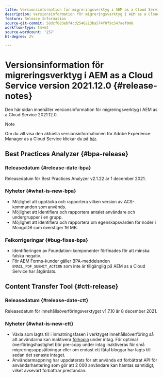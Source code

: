 ```yaml
---
title: Versionsinformation för migreringsverktyg i AEM as a Cloud Service version 2021.12.0
description: Versionsinformation för migreringsverktyg i AEM as a Cloud Service version 2021.12.0
feature: Release Information
source-git-commit: 58dcf083ebf4cd2546213ba574f0f9c547aef008
workflow-type: tm+mt
source-wordcount: '257'
ht-degree: 2%

---
```



# Versionsinformation för migreringsverktyg i AEM as a Cloud Service version 2021.12.0 {#release-notes}

Den här sidan innehåller versionsinformation för migreringsverktyg i AEM as a Cloud Service 2021.12.0.

>[!NOTE]
>Om du vill visa den aktuella versionsinformationen för Adobe Experience Manager as a Cloud Service klickar du på [här](https://experienceleague.adobe.com/docs/experience-manager-cloud-service/release-notes/release-notes/release-notes-current.html).

## Best Practices Analyzer {#bpa-release}

### Releasedatum {#release-date-bpa}

Releasedatum för Best Practices Analyzer v2.1.22 är 1 december 2021.

### Nyheter {#what-is-new-bpa}

* Möjlighet att upptäcka och rapportera vilken version av ACS-kommandon som används.
* Möjlighet att identifiera och rapportera antalet användare och undergrupper i en grupp.
* Möjlighet att identifiera och rapportera om egenskapsvärden för noder i MongoDB som överstiger 16 MB.

### Felkorrigeringar {#bug-fixes-bpa}

* Identifieringen av Foundation-komponenter förfinades för att minska falska negativ.
* För AEM Forms-kunder gäller BPA-meddelanden `EMAIL_PDF_SUBMIT_ACTION` som inte är tillgänglig på AEM as a Cloud Service har åtgärdats.


## Content Transfer Tool {#ctt-release}

### Releasedatum {#release-date-ctt}

Releasedatum för innehållsöverföringsverktyget v1.7.10 är 8 december 2021.

### Nyheter {#what-is-new-ctt}

* Växla som lagts till i inmatningsfasen i verktyget Innehållsöverföring så att användarna kan inaktivera [förkopia](https://experienceleague.adobe.com/docs/experience-manager-cloud-service/moving/cloud-migration/content-transfer-tool/handling-large-content-repositories.html?lang=en) under intag. För optimal överföringshastighet bör pre-copy under intag inaktiveras för små migreringsuppsättningar eller om endast ett fåtal bloggar har lagts till sedan det senaste intaget.
* Användarmappning har uppdaterats för att använda ett förbättrat API för användarhantering som gör att 2 000 användare kan hämtas samtidigt, vilket avsevärt förbättrar prestandan.
